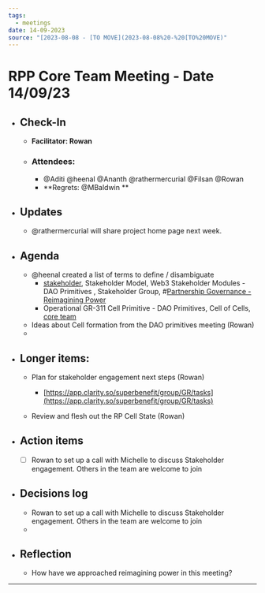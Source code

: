 ```yaml
---
tags:
  - meetings
date: 14-09-2023
source: "[2023-08-08 - [TO MOVE](2023-08-08%20-%20[TO%20MOVE)"
---
```


# RPP Core Team Meeting - **Date 14/09/23**

- ## Check-In
	- **Facilitator: Rowan**
	- ### Attendees:
		-  @Aditi @heenal @Ananth @rathermercurial @Filsan @Rowan  
		- **Regrets:  @MBaldwin **
- ## Updates
	- @rathermercurial will share project home page next week.
- ## Agenda
	- @heenal created a list of terms to define / disambiguate
		- [stakeholder](/notes/archive/clarity/Tags/stakeholder.md), Stakeholder Model, Web3 Stakeholder Modules - DAO Primitives , Stakeholder Group, #[Partnership Governance - Reimagining Power](Partnership%20Governance%20-%20Reimagining%20Power) 
		- Operational GR-311 Cell Primitive - DAO Primitives,  Cell of Cells, [core team](/notes/archive/clarity/Tags/core%20team.md)
	- Ideas about Cell formation from the DAO primitives meeting (Rowan)
	- 
- ## Longer items:
	- Plan for stakeholder engagement next steps (Rowan)

		- [https://app.clarity.so/superbenefit/group/GR/tasks](https://app.clarity.so/superbenefit/group/GR/tasks) 
	- Review and flesh out the RP Cell State (Rowan)
- ## Action items
	- [ ] Rowan to set up a call with Michelle to discuss Stakeholder engagement. Others in the team are welcome to join
- ## Decisions log
	- Rowan to set up a call with Michelle to discuss Stakeholder engagement. Others in the team are welcome to join
	- 
- ## Reflection  
	- How have we approached reimagining power in this meeting?

---
